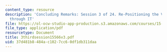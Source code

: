 ```yaml
---
content_type: resource
description: 'Concluding Remarks: Session 3 of 24. Re-Positioning the Value Proposition
  through IT'
file: https://ol-ocw-studio-app-production.s3.amazonaws.com/courses/15-566-information-technology-as-an-integrating-force-in-manufacturing-spring-2003/37d481b8484ac1027cc60df1db311daa_3thirdsession15566v3.pdf
file_type: application/pdf
resourcetype: Document
title: 3thirdsession15566v3.pdf
uid: 37d481b8-484a-c102-7cc6-0df1db311daa
---
```

